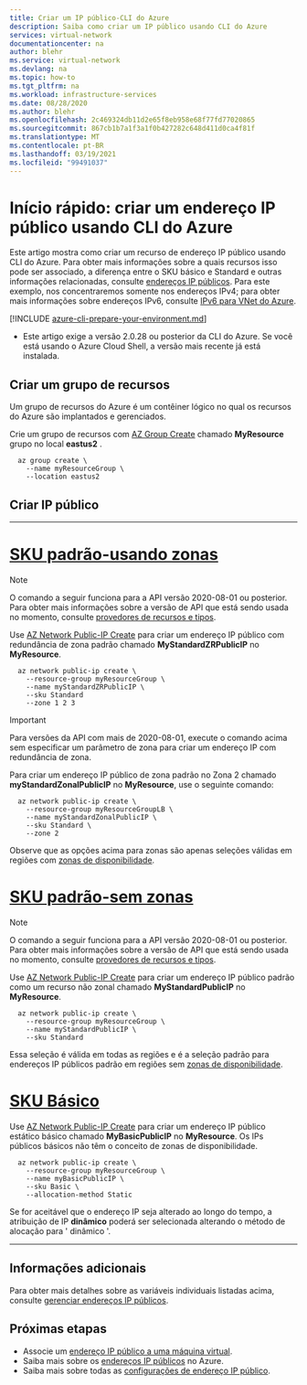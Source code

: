 ```yaml
---
title: Criar um IP público-CLI do Azure
description: Saiba como criar um IP público usando CLI do Azure
services: virtual-network
documentationcenter: na
author: blehr
ms.service: virtual-network
ms.devlang: na
ms.topic: how-to
ms.tgt_pltfrm: na
ms.workload: infrastructure-services
ms.date: 08/28/2020
ms.author: blehr
ms.openlocfilehash: 2c469324db11d2e65f8eb958e68f77fd77020865
ms.sourcegitcommit: 867cb1b7a1f3a1f0b427282c648d411d0ca4f81f
ms.translationtype: MT
ms.contentlocale: pt-BR
ms.lasthandoff: 03/19/2021
ms.locfileid: "99491037"
---
```

# <a name="quickstart-create-a-public-ip-address-using-azure-cli"></a>Início rápido: criar um endereço IP público usando CLI do Azure

Este artigo mostra como criar um recurso de endereço IP público usando CLI do Azure. Para obter mais informações sobre a quais recursos isso pode ser associado, a diferença entre o SKU básico e Standard e outras informações relacionadas, consulte [endereços IP públicos](./public-ip-addresses.md).  Para este exemplo, nos concentraremos somente nos endereços IPv4; para obter mais informações sobre endereços IPv6, consulte [IPv6 para VNet do Azure](./ipv6-overview.md).

[!INCLUDE [azure-cli-prepare-your-environment.md](../../includes/azure-cli-prepare-your-environment.md)]

- Este artigo exige a versão 2.0.28 ou posterior da CLI do Azure. Se você está usando o Azure Cloud Shell, a versão mais recente já está instalada.

## <a name="create-a-resource-group"></a>Criar um grupo de recursos

Um grupo de recursos do Azure é um contêiner lógico no qual os recursos do Azure são implantados e gerenciados.

Crie um grupo de recursos com [AZ Group Create](/cli/azure/group#az-group-create) chamado **MyResource** grupo no local **eastus2** .

```azurecli-interactive
  az group create \
    --name myResourceGroup \
    --location eastus2
```

## <a name="create-public-ip"></a>Criar IP público

---
# <a name="standard-sku---using-zones"></a>[**SKU padrão-usando zonas**](#tab/option-create-public-ip-standard-zones)

>[!NOTE]
>O comando a seguir funciona para a API versão 2020-08-01 ou posterior.  Para obter mais informações sobre a versão de API que está sendo usada no momento, consulte [provedores de recursos e tipos](../azure-resource-manager/management/resource-providers-and-types.md).

Use [AZ Network Public-IP Create](/cli/azure/network/public-ip#az-network-public-ip-create) para criar um endereço IP público com redundância de zona padrão chamado **MyStandardZRPublicIP** no **MyResource**.

```azurecli-interactive
  az network public-ip create \
    --resource-group myResourceGroup \
    --name myStandardZRPublicIP \
    --sku Standard
    --zone 1 2 3
```
> [!IMPORTANT]
> Para versões da API com mais de 2020-08-01, execute o comando acima sem especificar um parâmetro de zona para criar um endereço IP com redundância de zona. 
>

Para criar um endereço IP público de zona padrão no Zona 2 chamado **myStandardZonalPublicIP** no **MyResource**, use o seguinte comando:

```azurecli-interactive
  az network public-ip create \
    --resource-group myResourceGroupLB \
    --name myStandardZonalPublicIP \
    --sku Standard \
    --zone 2
```

Observe que as opções acima para zonas são apenas seleções válidas em regiões com [zonas de disponibilidade](../availability-zones/az-overview.md?toc=%2fazure%2fvirtual-network%2ftoc.json#availability-zones).

# <a name="standard-sku---no-zones"></a>[**SKU padrão-sem zonas**](#tab/option-create-public-ip-standard)

>[!NOTE]
>O comando a seguir funciona para a API versão 2020-08-01 ou posterior.  Para obter mais informações sobre a versão de API que está sendo usada no momento, consulte [provedores de recursos e tipos](../azure-resource-manager/management/resource-providers-and-types.md).

Use [AZ Network Public-IP Create](/cli/azure/network/public-ip#az-network-public-ip-create) para criar um endereço IP público padrão como um recurso não zonal chamado **MyStandardPublicIP** no **MyResource**.

```azurecli-interactive
  az network public-ip create \
    --resource-group myResourceGroup \
    --name myStandardPublicIP \
    --sku Standard
```
Essa seleção é válida em todas as regiões e é a seleção padrão para endereços IP públicos padrão em regiões sem [zonas de disponibilidade](../availability-zones/az-overview.md?toc=%2fazure%2fvirtual-network%2ftoc.json#availability-zones).

# <a name="basic-sku"></a>[**SKU Básico**](#tab/option-create-public-ip-basic)

Use [AZ Network Public-IP Create](/cli/azure/network/public-ip#az-network-public-ip-create) para criar um endereço IP público estático básico chamado **MyBasicPublicIP** no **MyResource**.  Os IPs públicos básicos não têm o conceito de zonas de disponibilidade.

```azurecli-interactive
  az network public-ip create \
    --resource-group myResourceGroup \
    --name myBasicPublicIP \
    --sku Basic \
    --allocation-method Static
```
Se for aceitável que o endereço IP seja alterado ao longo do tempo, a atribuição de IP **dinâmico** poderá ser selecionada alterando o método de alocação para ' dinâmico '.

---

## <a name="additional-information"></a>Informações adicionais 

Para obter mais detalhes sobre as variáveis individuais listadas acima, consulte [gerenciar endereços IP públicos](./virtual-network-public-ip-address.md#create-a-public-ip-address).

## <a name="next-steps"></a>Próximas etapas
- Associe um [endereço IP público a uma máquina virtual](./associate-public-ip-address-vm.md#azure-portal).
- Saiba mais sobre os [endereços IP públicos](./public-ip-addresses.md#public-ip-addresses) no Azure.
- Saiba mais sobre todas as [configurações de endereço IP público](virtual-network-public-ip-address.md#create-a-public-ip-address).
